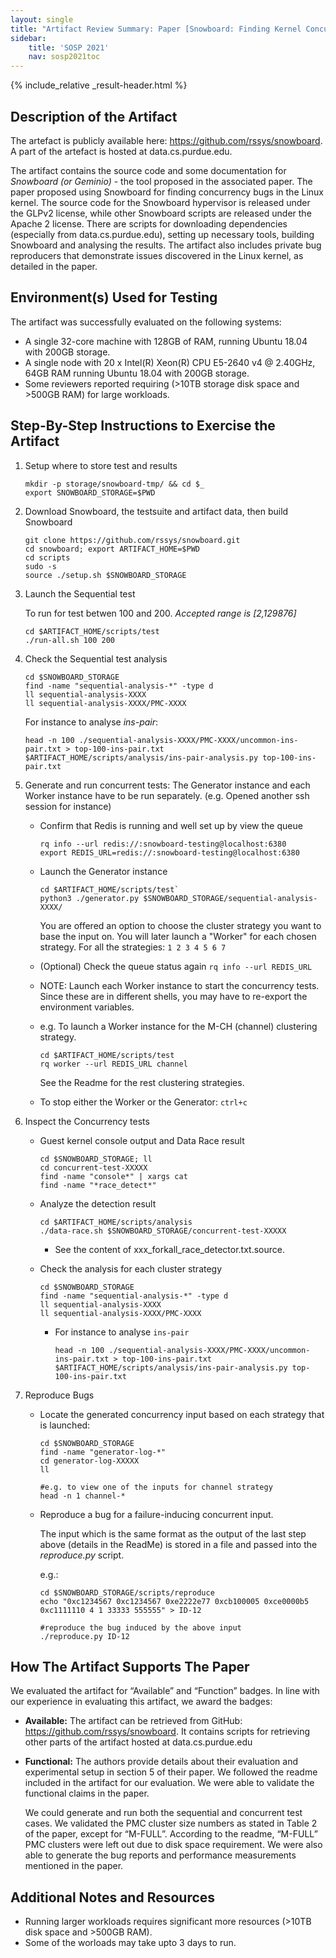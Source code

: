 ```yaml
---
layout: single
title: "Artifact Review Summary: Paper [Snowboard: Finding Kernel Concurrency Bugs through Systematic Inter-thread Communication Analysis"
sidebar:
    title: 'SOSP 2021'
    nav: sosp2021toc
---
```


{% include_relative _result-header.html %}

## Description of the Artifact

The artefact is publicly available here: <https://github.com/rssys/snowboard>.
A part of the artefact is hosted at data.cs.purdue.edu.

The artifact contains the source code and some documentation for *Snowboard (or Geminio)* - the tool proposed in the associated paper. The paper proposed using Snowboard for finding concurrency bugs in the Linux kernel.
The source code for the Snowboard hypervisor is released under the GLPv2 license, while other Snowboard scripts are released under the Apache 2 license. There are scripts for downloading dependencies (especially from data.cs.purdue.edu), setting up necessary tools, building Snowboard and analysing the results. The artifact also includes private bug reproducers that demonstrate issues discovered in the Linux kernel, as detailed in the paper.



## Environment(s) Used for Testing

The artifact was successfully evaluated on the following systems:

- A single 32-core machine with 128GB of RAM, running Ubuntu 18.04 with 200GB storage.
- A single node with 20 x Intel(R) Xeon(R) CPU E5-2640 v4 @ 2.40GHz, 64GB RAM running Ubuntu 18.04 with 200GB storage.
- Some reviewers reported requiring (>10TB storage disk space and >500GB RAM) for large workloads.



## Step-By-Step Instructions to Exercise the Artifact

1. Setup where to store test and results
	```
	mkdir -p storage/snowboard-tmp/ && cd $_
	export SNOWBOARD_STORAGE=$PWD
	```

2. Download Snowboard, the testsuite and artifact data, then build Snowboard
	```
	git clone https://github.com/rssys/snowboard.git
	cd snowboard; export ARTIFACT_HOME=$PWD
	cd scripts
	sudo -s
	source ./setup.sh $SNOWBOARD_STORAGE
	```

3. Launch the Sequential test

	To run for test betwen 100 and 200. *Accepted range is [2,129876]*
    ```
    cd $ARTIFACT_HOME/scripts/test
    ./run-all.sh 100 200
    ```

4. Check the Sequential test analysis
	```
	cd $SNOWBOARD_STORAGE
	find -name "sequential-analysis-*" -type d
	ll sequential-analysis-XXXX
	ll sequential-analysis-XXXX/PMC-XXXX
	```

	For instance to analyse *ins-pair*:
    ```
    head -n 100 ./sequential-analysis-XXXX/PMC-XXXX/uncommon-ins-pair.txt > top-100-ins-pair.txt
    $ARTIFACT_HOME/scripts/analysis/ins-pair-analysis.py top-100-ins-pair.txt
    ```

5. Generate and run concurrent tests:
   The Generator instance and each Worker instance have to be run separately. (e.g. Opened another ssh session for instance)
	- Confirm that Redis is running and well set up by view the queue
        ```
        rq info --url redis://:snowboard-testing@localhost:6380
        export REDIS_URL=redis://:snowboard-testing@localhost:6380
        ```

	- Launch the Generator instance
        ```
        cd $ARTIFACT_HOME/scripts/test`
        python3 ./generator.py $SNOWBOARD_STORAGE/sequential-analysis-XXXX/
        ```
		You are offered an option to choose the cluster strategy you want to base the input on.
		You will later launch a "Worker" for each chosen strategy.
		For all the strategies: `1 2 3 4 5 6 7`

	- (Optional) Check the queue status again
		`rq info --url REDIS_URL`

	- NOTE: Launch each Worker instance to start the concurrency tests.
	  Since these are in different shells, you may have to re-export the environment variables.
	- e.g. To launch a Worker instance for the M-CH (channel) clustering strategy. 
		```
		cd $ARTIFACT_HOME/scripts/test
		rq worker --url REDIS_URL channel
		```
		See the Readme for the rest clustering strategies.

	- To stop either the Worker or the Generator: `ctrl+c`

6. Inspect the Concurrency tests
	- Guest kernel console output and Data Race result
        ```
        cd $SNOWBOARD_STORAGE; ll
        cd concurrent-test-XXXXX
        find -name "console*" | xargs cat
        find -name "*race_detect*"
        ```
	- Analyze the detection result 
        ```
        cd $ARTIFACT_HOME/scripts/analysis
        ./data-race.sh $SNOWBOARD_STORAGE/concurrent-test-XXXXX
        ```
		- See the content of xxx_forkall_race_detector.txt.source.

	- Check the analysis for each cluster strategy
		```
		cd $SNOWBOARD_STORAGE
		find -name "sequential-analysis-*" -type d
		ll sequential-analysis-XXXX
		ll sequential-analysis-XXXX/PMC-XXXX
		```
		- For instance to analyse `ins-pair`
			```
			head -n 100 ./sequential-analysis-XXXX/PMC-XXXX/uncommon-ins-pair.txt > top-100-ins-pair.txt
			$ARTIFACT_HOME/scripts/analysis/ins-pair-analysis.py top-100-ins-pair.txt
			```
7. Reproduce Bugs
	- Locate the generated concurrency input based on each strategy that is launched:
	    ```
	    cd $SNOWBOARD_STORAGE
	    find -name "generator-log-*"
	    cd generator-log-XXXXX
	    ll

	    #e.g. to view one of the inputs for channel strategy
	    head -n 1 channel-*
	    ```
	- Reproduce a bug for a failure-inducing concurrent input.

	  The input which is the same format as the output of the last step above (details in the ReadMe) is stored in a file and passed into the *reproduce.py* script.

	  e.g.:
	  ```
	  cd $SNOWBOARD_STORAGE/scripts/reproduce
	  echo "0xc1234567 0xc1234567 0xe2222e77 0xcb100005 0xce0000b5 0xc1111110 4 1 33333 555555" > ID-12

	  #reproduce the bug induced by the above input
	  ./reproduce.py ID-12
	  ```


## How The Artifact Supports The Paper

We evaluated the artifact for “Available” and “Function” badges. In line with our experience in evaluating this artifact, we award the badges:

- **Available:** 
The artifact can be retrieved from GitHub: <https://github.com/rssys/snowboard>. It contains scripts for retrieving other parts of the artifact hosted at data.cs.purdue.edu
- **Functional:** 
    The authors provide details about their evaluation and experimental setup in section 5 of their paper. We followed the readme included in the artifact for our evaluation. We were able to validate the functional claims in the paper.

    We could generate and run both the sequential and concurrent test cases. We validated the PMC cluster size numbers as stated in Table 2 of the paper, except for “M-FULL”. According to the readme, “M-FULL” PMC clusters were left out due to disk space requirement. We were also able to generate the bug reports and performance measurements mentioned in the paper.


## Additional Notes and Resources

- Running larger workloads requires significant more resources (>10TB disk space and >500GB RAM).
- Some of the worloads may take upto 3 days to run.
